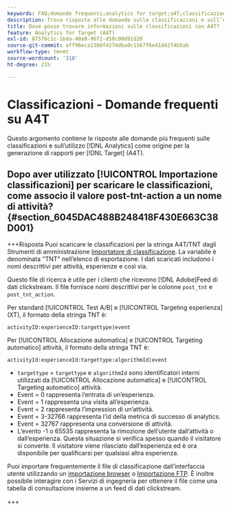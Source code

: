 ```yaml
---
keywords: FAQ;domande frequenti;analytics for target;a4T;classificazioni;classificazione;importatore di classificazioni;post-tnt-action;codici evento
description: Trova risposte alle domande sulle classificazioni e sull’utilizzo [!UICONTROL Analytics for Target] (A4T).
title: Dove posso trovare informazioni sulle classificazioni con A4T?
feature: Analytics for Target (A4T)
exl-id: 875f6c1c-1bda-40a9-96f2-d58c00d91d20
source-git-commit: aff96eca1380f4274dba0c1567f6e41d42f4b5ab
workflow-type: tm+mt
source-wordcount: '318'
ht-degree: 21%

---
```


# Classificazioni - Domande frequenti su A4T

Questo argomento contiene le risposte alle domande più frequenti sulle classificazioni e sull’utilizzo [!DNL Analytics] come origine per la generazione di rapporti per [!DNL Target] (A4T).

## Dopo aver utilizzato [!UICONTROL Importazione classificazioni] per scaricare le classificazioni, come associo il valore post-tnt-action a un nome di attività? {#section_6045DAC488B248418F430E663C38D001}

+++Risposta Puoi scaricare le classificazioni per la stringa A4T/TNT dagli Strumenti di amministrazione [Importatore di classificazione](https://experienceleague.adobe.com/docs/analytics/components/classifications/classifications-importer/c-working-with-saint.html). La variabile è denominata &quot;TNT&quot; nell’elenco di esportazione. I dati scaricati includono i nomi descrittivi per attività, esperienze e così via.

Questo file di ricerca è utile per i clienti che ricevono [!DNL Adobe]Feed di dati clickstream. Il file fornisce nomi descrittivi per le colonne `post_tnt` e `post_tnt_action`.

Per standard [!UICONTROL Test A/B] e [!UICONTROL Targeting esperienza] (XT), il formato della stringa TNT è:

```
activityID:experienceID:targettype|event
```

Per [!UICONTROL Allocazione automatica] e [!UICONTROL Targeting automatico] attività, il formato della stringa TNT è:

```
activityId:experienceId:targettype:algorithmId|event
```

* `targettype` = `targettype` e `algorithmId` sono identificatori interni utilizzati da [!UICONTROL Allocazione automatica] e [!UICONTROL Targeting automatico] attività.
* Event = 0 rappresenta l’entrata di un’esperienza.
* Event = 1 rappresenta una visita all’esperienza.
* Event = 2 rappresenta l’impression di un’attività.
* Event = 3-32766 rappresenta l’id della metrica di successo di analytics.
* Event = 32767 rappresenta una conversione di attività.
* L’evento -1 o 65535 rappresenta la rimozione dell’utente dall’attività o dall’esperienza. Questa situazione si verifica spesso quando il visitatore si converte. Il visitatore viene rilasciato dall’esperienza ed è ora disponibile per qualificarsi per qualsiasi altra esperienza.

Puoi importare frequentemente il file di classificazione dall’interfaccia utente utilizzando un [importazione browser](https://experienceleague.adobe.com/docs/analytics/components/classifications/classifications-importer/browser-import.html?lang=en) o [Importazione FTP](https://experienceleague.adobe.com/docs/analytics/components/classifications/classifications-importer/import-file.html?lang=en). È inoltre possibile interagire con i Servizi di ingegneria per ottenere il file come una tabella di consultazione insieme a un feed di dati clickstream.

+++
